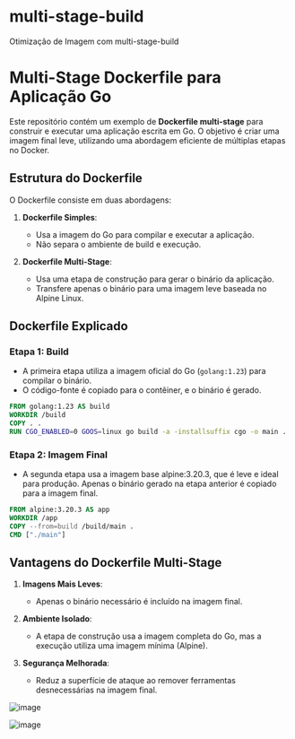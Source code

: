 # multi-stage-build
Otimização de Imagem com multi-stage-build

# Multi-Stage Dockerfile para Aplicação Go

Este repositório contém um exemplo de **Dockerfile multi-stage** para construir e executar uma aplicação escrita em Go. O objetivo é criar uma imagem final leve, utilizando uma abordagem eficiente de múltiplas etapas no Docker.

## Estrutura do Dockerfile

O Dockerfile consiste em duas abordagens:

1. **Dockerfile Simples**:
   - Usa a imagem do Go para compilar e executar a aplicação.
   - Não separa o ambiente de build e execução.

2. **Dockerfile Multi-Stage**:
   - Usa uma etapa de construção para gerar o binário da aplicação.
   - Transfere apenas o binário para uma imagem leve baseada no Alpine Linux.

## Dockerfile Explicado

### **Etapa 1: Build**
- A primeira etapa utiliza a imagem oficial do Go (`golang:1.23`) para compilar o binário.
- O código-fonte é copiado para o contêiner, e o binário é gerado.

```dockerfile
FROM golang:1.23 AS build
WORKDIR /build
COPY . .
RUN CGO_ENABLED=0 GOOS=linux go build -a -installsuffix cgo -o main .
```

### **Etapa 2: Imagem Final**
- A segunda etapa usa a imagem base alpine:3.20.3, que é leve e ideal para produção. Apenas o binário gerado na etapa anterior é copiado para a imagem final.

```dockerfile
FROM alpine:3.20.3 AS app
WORKDIR /app
COPY --from=build /build/main .
CMD ["./main"]
```


## Vantagens do Dockerfile Multi-Stage

1. **Imagens Mais Leves**:
   - Apenas o binário necessário é incluído na imagem final.

2. **Ambiente Isolado**:
   - A etapa de construção usa a imagem completa do Go, mas a execução utiliza uma imagem mínima (Alpine).

3. **Segurança Melhorada**:
   - Reduz a superfície de ataque ao remover ferramentas desnecessárias na imagem final.


![image](https://github.com/user-attachments/assets/8b95e2d9-60d6-46bf-be2f-aad16daa4742)



![image](https://github.com/user-attachments/assets/d4cd3852-dbf5-465e-8f94-5021ec1524b4)




